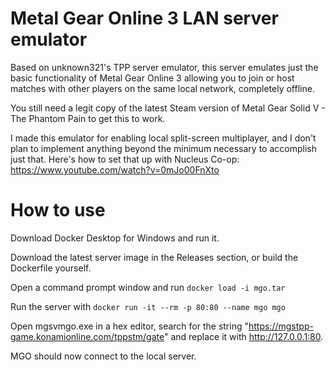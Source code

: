 Metal Gear Online 3 LAN server emulator
==========================

Based on unknown321's TPP server emulator, this server emulates just the basic functionality of Metal Gear Online 3 allowing you to join or host matches with other players on the same local network, completely offline.

You still need a legit copy of the latest Steam version of Metal Gear Solid V - The Phantom Pain to get this to work.

I made this emulator for enabling local split-screen multiplayer, and I don't plan to implement anything beyond the minimum necessary to accomplish just that. Here's how to set that up with Nucleus Co-op: https://www.youtube.com/watch?v=0mJo00FnXto

How to use
==========================
Download Docker Desktop for Windows and run it.

Download the latest server image in the Releases section, or build the Dockerfile yourself.

Open a command prompt window and run ```docker load -i mgo.tar```

Run the server with ```docker run -it --rm -p 80:80 --name mgo mgo```

Open mgsvmgo.exe in a hex editor, search for the string "https://mgstpp-game.konamionline.com/tppstm/gate" and replace it with http://127.0.0.1:80.

MGO should now connect to the local server.
